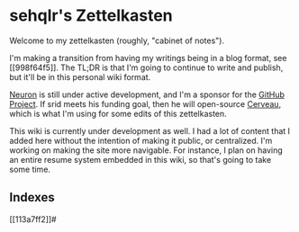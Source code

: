 # sehqlr's Zettelkasten

Welcome to my zettelkasten (roughly, "cabinet of notes").

I'm making a transition from having my writings being in a blog format, see [[998f64f5]]. The TL;DR is that I'm going to continue to write and publish, but it'll be in this personal wiki format.

[Neuron](https://neuron.zettel.page) is still under active development, and I'm a sponsor for the [GitHub Project](https://github.com/srid/neuron). If srid meets his funding goal, then he will open-source [Cerveau](https://cerveau.app), which is what I'm using for some edits of this zettelkasten.

This wiki is currently under development as well. I had a lot of content that I added here without the intention of making it public, or centralized. I'm working on making the site more navigable. For instance, I plan on having an entire resume system embedded in this wiki, so that's going to take some time.

## Indexes

[[113a7ff2]]#



